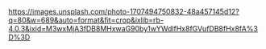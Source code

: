 https://images.unsplash.com/photo-1707494750832-48a457145d12?q=80&w=689&auto=format&fit=crop&ixlib=rb-4.0.3&ixid=M3wxMjA3fDB8MHxwaG90by1wYWdlfHx8fGVufDB8fHx8fA%3D%3D
